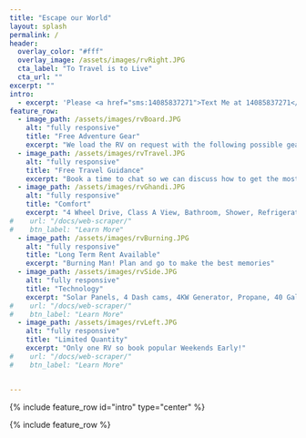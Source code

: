 ```yaml
---
title: "Escape our World"
layout: splash
permalink: /
header:
  overlay_color: "#fff"
  overlay_image: /assets/images/rvRight.JPG
  cta_label: "To Travel is to Live"
  cta_url: ""
excerpt: ""
intro:
  - excerpt: 'Please <a href="sms:14085837271">Text Me at 14085837271</a> to chat or book a weekend and discuss how to plan your next adventure. We are located in Fremont,CA to pickup the RV. For Reservation and Rates info <a href="https://rishispinnaclervrental.square.site/" target="_blank">Book Here</a>. Google Calendar to see dates that are already booked <a href="https://calendar.google.com/calendar?cid=cGFsNjc4Yzd1cHQzZmhjNzg4MHJtanU0NWdAZ3JvdXAuY2FsZW5kYXIuZ29vZ2xlLmNvbQ" target="_blank">Calendar</a>' 
feature_row:
  - image_path: /assets/images/rvBoard.JPG
    alt: "fully responsive"
    title: "Free Adventure Gear"
    excerpt: "We load the RV on request with the following possible gear - Raft, 2-person kayak, 3 life jackets, Fishing Rods and Gear, Surfboard "
  - image_path: /assets/images/rvTravel.JPG
    alt: "fully responsive"
    title: "Free Travel Guidance"
    excerpt: "Book a time to chat so we can discuss how to get the most out of your experience"
  - image_path: /assets/images/rvGhandi.JPG
    alt: "fully responsive"
    title: "Comfort"
    excerpt: "4 Wheel Drive, Class A View, Bathroom, Shower, Refrigerator, Oven, Microwave, Bedroom"
#    url: "/docs/web-scraper/"
#    btn_label: "Learn More"
  - image_path: /assets/images/rvBurning.JPG
    alt: "fully responsive"
    title: "Long Term Rent Available"
    excerpt: "Burning Man! Plan and go to make the best memories"
  - image_path: /assets/images/rvSide.JPG
    alt: "fully responsive"
    title: "Technology"
    excerpt: "Solar Panels, 4 Dash cams, 4KW Generator, Propane, 40 Gallon Water, 32 Gallon Gas"
#    url: "/docs/web-scraper/"
#    btn_label: "Learn More"
  - image_path: /assets/images/rvLeft.JPG
    alt: "fully responsive"
    title: "Limited Quantity"
    excerpt: "Only one RV so book popular Weekends Early!"
#    url: "/docs/web-scraper/"
#    btn_label: "Learn More"


---
```


{% include feature_row id="intro" type="center" %}

{% include feature_row %}
